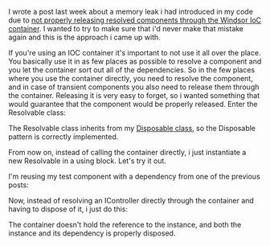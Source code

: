I wrote a post last week about a memory leak i had introduced in my code due to <a href="/blog/2008/12/the-importance-of-releasing-your-components-through-windsor/">not properly releasing resolved components through the Windsor IoC container</a>.  I wanted to try to make sure that i'd never make that mistake again and this is the approach i came up with.

If you're using an IOC container it's important to not use it all over the place.  You basically use it in as few places as possible to resolve a component and you let the container sort out all of the dependencies.  So in the few places where you use the container directly, you need to resolve the component, and in case of transient components you also need to release them through the container.  Releasing it is very easy to forget, so i wanted something that would guarantee that the component would be properly released.  Enter the Resolvable class:

<script src="https://gist.github.com/3684176.js?file=s1.cs"></script>

The Resolvable class inherits from my <a href="/blog/2008/06/disposing-of-the-idisposable-implementation/">Disposable class</a>, so the Disposable pattern is correctly implemented.

From now on, instead of calling the container directly, i just instantiate a new Resolvable in a using block.  Let's try it out.

I'm reusing my test component with a dependency from one of the previous posts:

<script src="https://gist.github.com/3684176.js?file=s2.cs"></script>

Now, instead of resolving an IController directly through the container and having to dispose of it, i just do this:

<script src="https://gist.github.com/3684176.js?file=s3.cs"></script>

The container doesn't hold the reference to the instance, and both the instance and its dependency is properly disposed. 